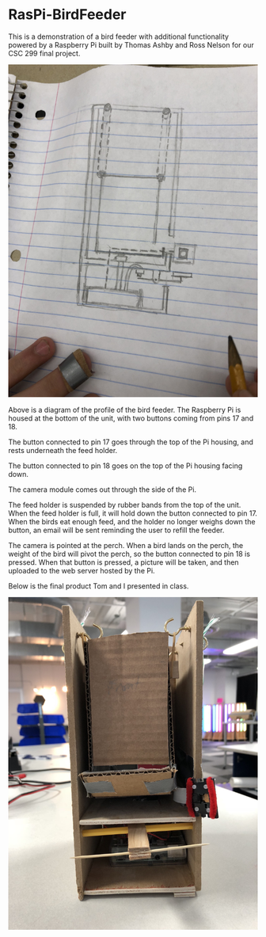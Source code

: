 # RasPi-BirdFeeder

This is a demonstration of a bird feeder with additional functionality powered by a Raspberry Pi built by Thomas Ashby and Ross Nelson for our CSC 299 final project.

![Profile Diagram](pics/pic0.JPG?raw=true "Profile Diagram")

Above is a diagram of the profile of the bird feeder. The Raspberry Pi is housed at the bottom of the unit, with two buttons coming from pins 17 and 18.

The button connected to pin 17 goes through the top of the Pi housing, and rests underneath the feed holder.

The button connected to pin 18 goes on the top of the Pi housing facing down.

The camera module comes out through the side of the Pi.

The feed holder is suspended by rubber bands from the top of the unit. When the feed holder is full, it will hold down the button connected to pin 17. When the birds eat enough feed, and the holder no longer weighs down the button, an email will be sent reminding the user to refill the feeder.

The camera is pointed at the perch. When a bird lands on the perch, the weight of the bird will pivot the perch, so the button connected to pin 18 is pressed. When that button is pressed, a picture will be taken, and then uploaded to the web server hosted by the Pi.

Below is the final product Tom and I presented in class.

![Bird Feeder](pics/pic1.JPG?raw=true "Bird Feeder")

